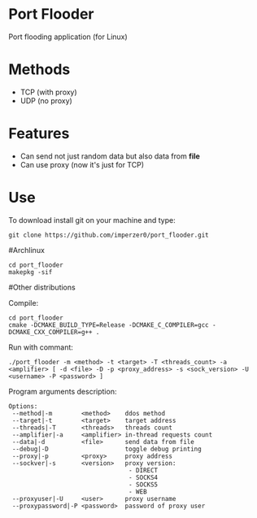 # Port Flooder
Port flooding application (for Linux)

# Methods
 - TCP (with proxy)
 - UDP (no proxy)

# Features
 - Can send not just random data but also data from <b>file</b>
 - Can use proxy (now it's just for TCP)

# Use

To download install git on your machine and type:
```
git clone https://github.com/imperzer0/port_flooder.git
```

#Archlinux

```
cd port_flooder
makepkg -sif
```

#Other distributions

Compile:
```
cd port_flooder
cmake -DCMAKE_BUILD_TYPE=Release -DCMAKE_C_COMPILER=gcc -DCMAKE_CXX_COMPILER=g++ .
```

Run with commant:
```
./port_flooder -m <method> -t <target> -T <threads_count> -a <amplifier> [ -d <file> -D -p <proxy_address> -s <sock_version> -U <username> -P <password> ]
```

Program arguments description:
```
Options:
 --method|-m        <method>    ddos method
 --target|-t        <target>    target address
 --threads|-T       <threads>   threads count
 --amplifier|-a     <amplifier> in-thread requests count
 --data|-d          <file>      send data from file
 --debug|-D                     toggle debug printing
 --proxy|-p         <proxy>     proxy address
 --sockver|-s       <version>   proxy version:
                                 - DIRECT
                                 - SOCKS4
                                 - SOCKS5
                                 - WEB
 --proxyuser|-U     <user>      proxy username
 --proxypassword|-P <password>  password of proxy user
 ```
